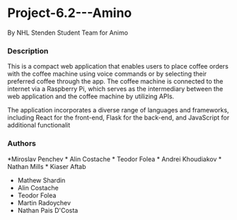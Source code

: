 # Project-6.2---Amino

By NHL Stenden Student Team for Animo

<h3> Description </h3>
This is a compact web application that enables users to place coffee orders with the coffee machine using voice commands or by selecting their preferred coffee through the app. The coffee machine is connected to the internet via a Raspberry Pi, which serves as the intermediary between the web application and the coffee machine by utilizing APIs.

The application incorporates a diverse range of languages and frameworks, including React for the front-end, Flask for the back-end, and JavaScript for additional functionalit





















<h3> Authors </h3>
*Miroslav Penchev
* Alin Costache
* Teodor Folea
* Andrei Khoudiakov
* Nathan Mills
* Kiaser Aftab


    
* Mathew Shardin
* Alin Costache
* Teodor Folea
* Martin Radoychev
* Nathan Pais D'Costa

